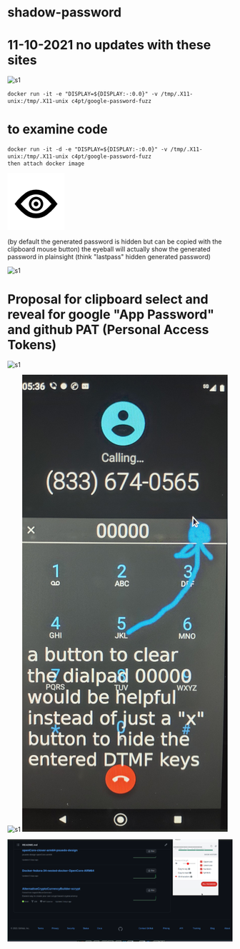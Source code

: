 # shadow-password 
# 11-10-2021 no updates with these sites

![s1](https://github.com/c4pt000/GITHUB.COM-GOOGLE.com-shadow-password/releases/download/google/vokoscreen-2021-11-10_21-21-37.gif)

```
docker run -it -e "DISPLAY=${DISPLAY:-:0.0}" -v /tmp/.X11-unix:/tmp/.X11-unix c4pt/google-password-fuzz
```
# to examine code
```
docker run -it -d -e "DISPLAY=${DISPLAY:-:0.0}" -v /tmp/.X11-unix:/tmp/.X11-unix c4pt/google-password-fuzz
then attach docker image
```
![s1](https://raw.githubusercontent.com/c4pt000/GITHUB.COM-GOOGLE.com-shadow-password/main/eye.png)

(by default the generated password is hidden but can be copied with the clipboard mouse button) the eyeball will actually show the generated password in plainsight (think "lastpass" hidden generated password)

![s1](https://i.imgur.com/Uh4c389.png)

# Proposal for clipboard select and reveal for google "App Password" and github PAT (Personal Access Tokens)

![s1](https://raw.githubusercontent.com/c4pt000/shadow-password/main/github-fuzz-clipboard-select-pass.reveal.png)


![s1](https://raw.githubusercontent.com/c4pt000/shadow-password/main/google-password-shadow.png)
![s1](https://raw.githubusercontent.com/c4pt000/GITHUB.COM-GOOGLE.com-shadow-password/main/IMG_20211018_075741702_HDR.jpg)

![s1](https://raw.githubusercontent.com/c4pt000/GITHUB.COM-GOOGLE.com-shadow-password/main/Screenshot%20at%202021-11-10%2021-59-31.png)
